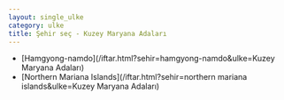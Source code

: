 ```yaml
---
layout: single_ulke
category: ulke
title: Şehir seç - Kuzey Maryana Adaları
---
```

* [Hamgyong-namdo](/iftar.html?sehir=hamgyong-namdo&ulke=Kuzey Maryana Adaları)
* [Northern Mariana Islands](/iftar.html?sehir=northern mariana islands&ulke=Kuzey Maryana Adaları)
